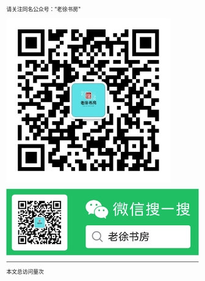 请关注同名公众号：“老徐书房"

![1722051195132](image/about/1722051195132.png)

![1722077922094](image/about/1722077922094.png)



---

<script async src="//busuanzi.ibruce.info/busuanzi/2.3/busuanzi.pure.mini.js"></script>
<span id="busuanzi_container_page_pv">本文总访问量<span id="busuanzi_value_page_pv"></span>次</span>